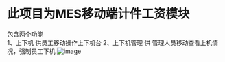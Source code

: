 # 此项目为MES移动端计件工资模块
包含两个功能  
1、上下机 
  供员工移动操作上下机台 
2、上下机管理 
  供 管理人员移动查看上机情况，强制员工下机 
![image](https://user-images.githubusercontent.com/25633298/171304617-32cde002-e223-4803-bd9a-e39baf265987.png)
